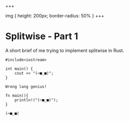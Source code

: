 +++

img {
    height: 200px;
    border-radius: 50%
}
+++

# Splitwise - Part 1

A short brief of me trying to implement splitwise in Rust.

<!-- ![Pyro](https://i.postimg.cc/WbNzhxF9/pyro1.png) -->
<!-- ![Curious](https://i.postimg.cc/QCRfncTC/pyro2.png) -->

```
#include<iostream>

int main() {
    cout << "(⌐■_■)";
}
```

```
Wrong lang genius!
```

```
fn main(){
    println!("(⌐■_■)");
}
```

```
(⌐■_■)
```

